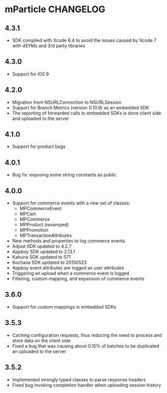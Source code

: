 # mParticle CHANGELOG

## 4.3.1

* SDK compiled with Xcode 6.4 to avoid the issues caused by Xcode 7 with dSYMs and 3rd party libraries

## 4.3.0

* Support for iOS 9

## 4.2.0

* Migration from NSURLConnection to NSURLSession
* Support for Branch Metrics (version 0.10.9) as an embedded SDK
* The reporting of forwarded calls to embedded SDKs is done client side and uploaded to the server

## 4.1.0

* Support for product bags

## 4.0.1

* Bug fix: exposing some string constants as public

## 4.0.0

* Support for commerce events with a new set of classes:
    * MPCommerceEvent
    * MPCart
    * MPCommerce
    * MPProduct (revamped)
    * MPPromotion
    * MPTransactionAttributes
* New methods and properties to log commerce events
* Adjust SDK updated to 4.2.7
* Appboy SDK updated to 2.13.1
* Kahuna SDK updated to 571
* Kochava SDK updated to 20150523
* Appboy event attributes are logged as user attributes
* Triggering an upload when a commerce event is logged
* Filtering, custom mapping, and expansion of commerce events

## 3.6.0

* Support for custom mappings in embedded SDKs

## 3.5.3

* Caching configuration requests, thus reducing the need to process and store data on the client side
* Fixed a bug that was causing about 0.15% of batches to be duplicated an uploaded to the server

## 3.5.2

* Implemented strongly typed classes to parse response headers
* Fixed bug invoking completion handler when uploading session history

